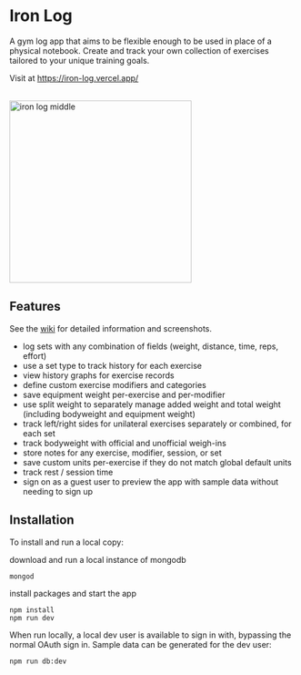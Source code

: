# Iron Log

A gym log app that aims to be flexible enough to be used in place of a physical notebook. Create and track your own collection of exercises tailored to your unique training goals.

Visit at https://iron-log.vercel.app/

<br />
<img width="320" alt="iron log middle" src="https://github.com/bstephen1/iron-log/assets/17125707/31033086-cda2-4107-b88d-d0422cefa07d">
<br />

## Features

See the [wiki](https://github.com/bstephen1/iron-log/wiki) for detailed information and screenshots.

- log sets with any combination of fields (weight, distance, time, reps, effort)
- use a set type to track history for each exercise
- view history graphs for exercise records
- define custom exercise modifiers and categories
- save equipment weight per-exercise and per-modifier
- use split weight to separately manage added weight and total weight (including bodyweight and equipment weight)
- track left/right sides for unilateral exercises separately or combined, for each set
- track bodyweight with official and unofficial weigh-ins
- store notes for any exercise, modifier, session, or set
- save custom units per-exercise if they do not match global default units
- track rest / session time
- sign on as a guest user to preview the app with sample data without needing to sign up

## Installation

To install and run a local copy:

download and run a local instance of mongodb

```
mongod
```

install packages and start the app

```
npm install
npm run dev
```

When run locally, a local dev user is available to sign in with, bypassing the normal OAuth sign in. Sample data can be generated for the dev user:

```
npm run db:dev
```
